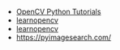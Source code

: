 - [OpenCV Python Tutorials](https://opencv-python-tutorials.readthedocs.io/zh/latest/)
- [learnopencv](https://learnopencv.com/)
- [learnopencv](https://github.com/spmallick/learnopencv)
- https://pyimagesearch.com/
